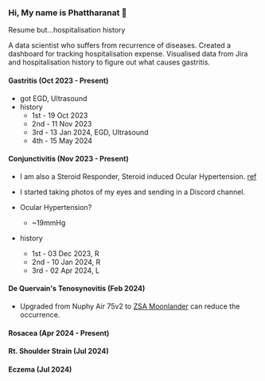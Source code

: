 ### Hi, My name is Phattharanat 👋

Resume but...hospitalisation history

A data scientist who suffers from recurrence of diseases. Created a dashboard for tracking hospitalisation expense.
Visualised data from Jira and hospitalisation history to figure out what causes gastritis.


#### Gastritis (Oct 2023 - Present)

- got EGD, Ultrasound
- history
  - 1st - 19 Oct 2023
  - 2nd - 11 Nov 2023
  - 3rd - 13 Jan 2024, EGD, Ultrasound
  - 4th - 15 May 2024

#### Conjunctivitis (Nov 2023 - Present)

- I am also a Steroid Responder, Steroid induced Ocular Hypertension. [ref](https://eyewiki.aao.org/Steroid-Induced_Glaucoma)
- I started taking photos of my eyes and sending in a Discord channel.
- Ocular Hypertension?
  - ~19mmHg
 
- history
  - 1st - 03 Dec 2023, R
  - 2nd - 10 Jan 2024, R
  - 3rd - 02 Apr 2024, L

#### De Quervain's Tenosynovitis (Feb 2024)

- Upgraded from Nuphy Air 75v2 to [ZSA Moonlander](https://www.zsa.io/moonlander) can reduce the occurrence.

#### Rosacea (Apr 2024 - Present)

#### Rt. Shoulder Strain (Jul 2024)

#### Eczema (Jul 2024)
